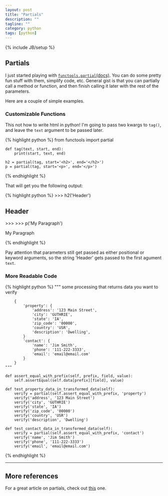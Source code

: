```yaml
---
layout: post
title: "Partials"
description: ""
tagline: ""
category: python
tags: [python]
---
```

{% include JB/setup %}

## Partials

I just started playing with [`functools.partial`(docs)](https://docs.python.org/3.6/library/functools.html#functools.partial).
You can do some pretty fun stuff with them, simplify code, etc.
General gist is that you can partially call a method or function, and then finish calling it later with
the rest of the parameters.

Here are a couple of simple examples.

### Customizable Functions

This not how to write html in python!  I'm going to pass two kwargs to `tag()`, and leave the `text` argument to be
passed later.

{% highlight python %}
    from functools import partial

    def tag(text, start, end):
        print(start, text, end)

    h2 = partial(tag, start='<h2>', end='</h2>')
    p = partial(tag, start='<p>', end='</p>')

{% endhighlight %}

That will get you the following output:

{% highlight python %}
    >>> h2('Header')
    <h2>Header</h2>
    >>>
    >>> p('My Paragraph')
    <p>My Paragraph</p>
{% endhighlight %}

Pay attention that parameters still get passed as either positional or keyword arguments, so the string 'Header' gets
passed to the first agument `text`.


### More Readable Code

{% highlight python %}
    """
        some processing that returns data you want to verify

        {
            'property': {
                'address': '123 Main Street',
                'city': 'GUTHRIE',
                'state': 'IA',
                'zip_code': '00000',
                'country': 'USR',
                'description': 'Dwelling',
            }
            'contact': {
                'name': 'Jim Smith',
                'phone': '111-222-3333',
                'email': 'email@email.com'
            }
        }
    """

    def assert_equal_with_prefix(self, prefix, field, value):
        self.assertEqual(self.data[prefix][field], value)

    def test_property_data_in_transformed_data(self):
        verify = partial(self.assert_equal_with_prefix, 'property')
        verify('address', '123 Main Street')
        verify('city', 'GUTHRIE')
        verify('state', 'IA')
        verify('zip_code', '00000')
        verify('country', 'USR')
        verify('description', 'Dwelling')

    def test_contact_data_in_transformed_data(self):
        verify = partial(self.assert_equal_with_prefix, 'contact')
        verify('name', 'Jim Smith')
        verify('phone', '111-222-3333')
        verify('email', 'email@email.com')
{% endhighlight %}

-----------

## More references

For a great article on partials, check out [this](https://www.pydanny.com/python-partials-are-fun.html) one.
